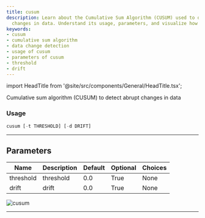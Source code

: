 ```yaml
---
title: cusum
description: Learn about the Cumulative Sum Algorithm (CUSUM) used to detect abrupt
  changes in data. Understand its usage, parameters, and visualize how it works.
keywords:
- cusum
- cumulative sum algorithm
- data change detection
- usage of cusum
- parameters of cusum
- threshold
- drift
---
```


import HeadTitle from '@site/src/components/General/HeadTitle.tsx';

<HeadTitle title="crypto/qa/cusum - Reference | OpenBB Terminal Docs" />

Cumulative sum algorithm (CUSUM) to detect abrupt changes in data

### Usage

```python
cusum [-t THRESHOLD] [-d DRIFT]
```

---

## Parameters

| Name | Description | Default | Optional | Choices |
| ---- | ----------- | ------- | -------- | ------- |
| threshold | threshold | 0.0 | True | None |
| drift | drift | 0.0 | True | None |

![cusum](https://user-images.githubusercontent.com/46355364/154306207-d68f53f4-2f9a-4c1a-8e0e-b83d49938759.png)

---
